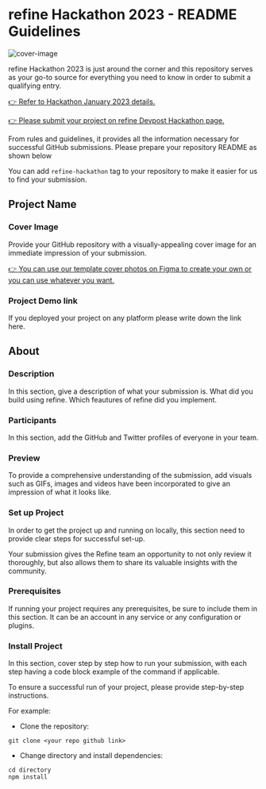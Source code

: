 # refine Hackathon 2023 - README Guidelines

![cover-image](https://refine.ams3.cdn.digitaloceanspaces.com/blog/2023-01-06-hackaton-january/social.png)

refine Hackathon 2023 is just around the corner and this repository serves as your go-to source for everything you need to know in order to submit a qualifying entry.  

[:point_right: Refer to Hackathon January 2023 details.](https://s.refine.dev/hackathon)

[:point_right: Please submit your project on refine Devpost Hackathon page.](https://refine-open-source-hackathon.devpost.com/)

From rules and guidelines, it provides all the information necessary for successful GitHub submissions. Please prepare your repository README as shown below

You can add `refine-hackathon` tag to your repository to make it easier for us to find your submission.
## Project Name

### Cover Image

Provide your GitHub repository with a visually-appealing cover image for an immediate impression of your submission.

[:point_right: You can use our template cover photos on Figma to create your own or you can use whatever you want.](https://www.figma.com/community/file/1195374162080322036)

### Project Demo link

If you deployed your project on any platform please write down the link here.

## About

### Description
In this section, give a description of what your submission is. What did you build using refine. Which feautures of refine did you implement.

### Participants

In this section, add the GitHub and Twitter profiles of everyone in your team.

### Preview
To provide a comprehensive understanding of the submission, add visuals such as GIFs, images and videos have been incorporated to give an impression of what it looks like.


### Set up Project
In order to get the project up and running on locally, this section need to provide clear steps for successful set-up.

Your submission gives the Refine team an opportunity to not only review it thoroughly, but also allows them to share its valuable insights with the community.


### Prerequisites

If running your project requires any prerequisites, be sure to include them in this section.
It can be an account in any service or any configuration or plugins.


### Install Project

In this section, cover step by step how to run your submission, with each step having a code block example of the command if applicable.

To ensure a successful run of your project, please provide step-by-step instructions.

For example:

- Clone the repository:
```
git clone <your repo github link>
```

- Change directory and install dependencies:

```
cd directory
npm install
```
